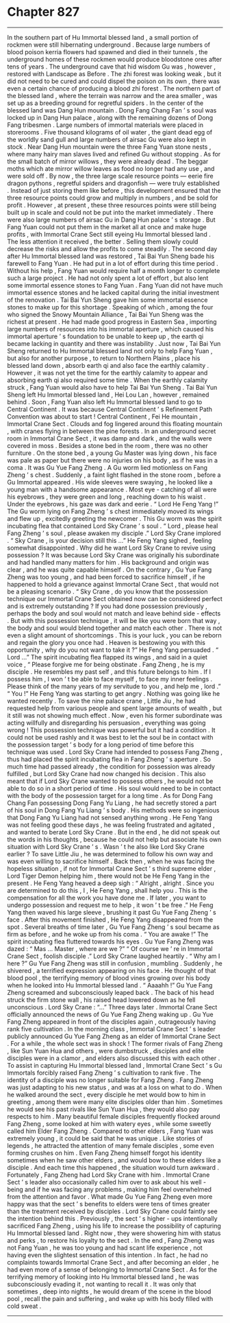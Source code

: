 
# Chapter 827


---

In the southern part of Hu Immortal blessed land , a small portion of rockmen were still hibernating underground . Because large numbers of blood poison kerria flowers had spawned and died in their tunnels , the underground homes of these rockmen would produce bloodstone ores after tens of years . The underground cave that hid wisdom Gu was , however , restored with Landscape as Before . The zhi forest was looking weak , but it did not need to be cured and could dispel the poison on its own , there was even a certain chance of producing a blood zhi forest .
The northern part of the blessed land , where the terrain was narrow and the area smaller , was set up as a breeding ground for regretful spiders .
In the center of the blessed land was Dang Hun mountain . Dong Fang Chang Fan ’ s soul was locked up in Dang Hun palace , along with the remaining dozens of Dong Fang tribesmen . Large numbers of immortal materials were placed in storerooms . Five thousand kilograms of oil water , the giant dead egg of the worldly sand gull and large numbers of airsac Gu were also kept in stock . Near Dang Hun mountain were the three Fang Yuan stone nests , where many hairy man slaves lived and refined Gu without stopping . As for the small batch of mirror willows , they were already dead . The beggar moths which ate mirror willow leaves as food no longer had any use , and were sold off .
By now , the three large scale resource points — eerie fire dragon pythons , regretful spiders and dragonfish — were truly established . Instead of just storing them like before , this development ensured that the three resource points could grow and multiply in numbers , and be sold for profit .
However , at present , these three resources points were still being built up in scale and could not be put into the market immediately .
There were also large numbers of airsac Gu in Dang Hun palace ’ s storage . But Fang Yuan could not put them in the market all at once and make huge profits , with Immortal Crane Sect still eyeing Hu Immortal blessed land . The less attention it received , the better . Selling them slowly could decrease the risks and allow the profits to come steadily .
The second day after Hu Immortal blessed land was restored , Tai Bai Yun Sheng bade his farewell to Fang Yuan .
He had put in a lot of effort during this time period . Without his help , Fang Yuan would require half a month longer to complete such a large project .
He had not only spent a lot of effort , but also lent some immortal essence stones to Fang Yuan .
Fang Yuan did not have much immortal essence stones and he lacked capital during the initial investment of the renovation . Tai Bai Yun Sheng gave him some immortal essence stones to make up for this shortage .
Speaking of which , among the four who signed the Snowy Mountain Alliance , Tai Bai Yun Sheng was the richest at present .
He had made good progress in Eastern Sea , importing large numbers of resources into his immortal aperture , which caused his immortal aperture ’ s foundation to be unable to keep up , the earth qi became lacking in quantity and there was instability . Just now , Tai Bai Yun Sheng returned to Hu Immortal blessed land not only to help Fang Yuan , but also for another purpose , to return to Northern Plains , place his blessed land down , absorb earth qi and also face the earthly calamity .
However , it was not yet the time for the earthly calamity to appear and absorbing earth qi also required some time . When the earthly calamity struck , Fang Yuan would also have to help Tai Bai Yun Sheng .
Tai Bai Yun Sheng left Hu Immortal blessed land , Hei Lou Lan , however , remained behind .
Soon , Fang Yuan also left Hu Immortal blessed land to go to Central Continent .
It was because Central Continent ’ s Refinement Path Convention was about to start !
Central Continent , Fei He mountain , Immortal Crane Sect .
Clouds and fog lingered around this floating mountain , with cranes flying in between the pine forests .
In an underground secret room in Immortal Crane Sect , it was damp and dark , and the walls were covered in moss . Besides a stone bed in the room , there was no other furniture .
On the stone bed , a young Gu Master was lying down , his face was pale as paper but there were no injuries on his body , as if he was in a coma .
It was Gu Yue Fang Zheng .
A Gu worm lied motionless on Fang Zheng ’ s chest .
Suddenly , a faint light flashed in the stone room , before a Gu Immortal appeared .
His wide sleeves were swaying , he looked like a young man with a handsome appearance . Most eye - catching of all were his eyebrows , they were green and long , reaching down to his waist . Under the eyebrows , his gaze was dark and eerie .
“ Lord He Feng Yang !” The Gu worm lying on Fang Zheng ’ s chest immediately moved its wings and flew up , excitedly greeting the newcomer .
This Gu worm was the spirit incubating flea that contained Lord Sky Crane ’ s soul .
“ Lord , please heal Fang Zheng ’ s soul , please awaken my disciple .” Lord Sky Crane implored .
“ Sky Crane , is your decision still this …” He Feng Yang sighed , feeling somewhat disappointed . Why did he want Lord Sky Crane to revive using possession ?
It was because Lord Sky Crane was originally his subordinate and had handled many matters for him . His background and origin was clear , and he was quite capable himself . On the contrary , Gu Yue Fang Zheng was too young , and had been forced to sacrifice himself , if he happened to hold a grievance against Immortal Crane Sect , that would not be a pleasing scenario .
“ Sky Crane , do you know that the possession technique our Immortal Crane Sect obtained now can be considered perfect and is extremely outstanding ? If you had done possession previously , perhaps the body and soul would not match and leave behind side - effects . But with this possession technique , it will be like you were born that way , the body and soul would blend together and match each other . There is not even a slight amount of shortcomings . This is your luck , you can be reborn and regain the glory you once had . Heaven is bestowing you with this opportunity , why do you not want to take it ?” He Feng Yang persuaded .
“ Lord …” The spirit incubating flea flapped its wings , and said in a quiet voice , “ Please forgive me for being obstinate . Fang Zheng , he is my disciple . He resembles my past self , and this future belongs to him . If I possess him , I won ’ t be able to face myself , to face my inner feelings . Please think of the many years of my servitude to you , and help me , lord .”
“ You !” He Feng Yang was starting to get angry .
Nothing was going like he wanted recently . To save the nine palace crane , Little Jiu , he had requested help from various people and spent large amounts of wealth , but it still was not showing much effect .
Now , even his former subordinate was acting willfully and disregarding his persuasion , everything was going wrong !
This possession technique was powerful but it had a condition . It could not be used rashly and it was best to let the soul be in contact with the possession target ’ s body for a long period of time before this technique was used .
Lord Sky Crane had intended to possess Fang Zheng , thus had placed the spirit incubating flea in Fang Zheng ’ s aperture . So much time had passed already , the condition for possession was already fulfilled , but Lord Sky Crane had now changed his decision .
This also meant that if Lord Sky Crane wanted to possess others , he would not be able to do so in a short period of time . His soul would need to be in contact with the body of the possession target for a long time .
As for Dong Fang Chang Fan possessing Dong Fang Yu Liang , he had secretly stored a part of his soul in Dong Fang Yu Liang ’ s body . His methods were so ingenious that Dong Fang Yu Liang had not sensed anything wrong .
He Feng Yang was not feeling good these days , he was feeling frustrated and agitated , and wanted to berate Lord Sky Crane .
But in the end , he did not speak out the words in his thoughts , because he could not help but associate his own situation with Lord Sky Crane ’ s .
Wasn ’ t he also like Lord Sky Crane earlier ?
To save Little Jiu , he was determined to follow his own way and was even willing to sacrifice himself . Back then , when he was facing the hopeless situation , if not for Immortal Crane Sect ’ s third supreme elder , Lord Tiger Demon helping him , there would not be He Feng Yang in the present .
He Feng Yang heaved a deep sigh : “ Alright , alright . Since you are determined to do this , I , He Feng Yang , shall help you . This is the compensation for all the work you have done me . If later , you want to undergo possession and request me to help , it won ’ t be free .”
He Feng Yang then waved his large sleeve , brushing it past Gu Yue Fang Zheng ’ s face .
After this movement finished , He Feng Yang disappeared from the spot .
Several breaths of time later , Gu Yue Fang Zheng ’ s soul became as firm as before , and he woke up from his coma .
“ You are awake !” The spirit incubating flea fluttered towards his eyes .
Gu Yue Fang Zheng was dazed : “ Mas … Master , where are we ?”
“ Of course we ’ re in Immortal Crane Sect , foolish disciple .” Lord Sky Crane laughed heartily .
“ Why am I here ?” Gu Yue Fang Zheng was still in confusion , mumbling . Suddenly , he shivered , a terrified expression appearing on his face .
He thought of that blood pool , the terrifying memory of blood vines growing over his body when he looked into Hu Immortal blessed land .
“ Aaaahh !” Gu Yue Fang Zheng screamed and subconsciously leaped back .
The back of his head struck the firm stone wall , his raised head lowered down as he fell unconscious .
Lord Sky Crane : “…”
Three days later .
Immortal Crane Sect officially announced the news of Gu Yue Fang Zheng waking up .
Gu Yue Fang Zheng appeared in front of the disciples again , outrageously having rank five cultivation .
In the morning class , Immortal Crane Sect ’ s leader publicly announced Gu Yue Fang Zheng as an elder of Immortal Crane Sect .
For a while , the whole sect was in shock !
The former rivals of Fang Zheng , like Sun Yuan Hua and others , were dumbstruck , disciples and elite disciples were in a clamor , and elders also discussed this with each other .
To assist in capturing Hu Immortal blessed land , Immortal Crane Sect ’ s Gu Immortals forcibly raised Fang Zheng ’ s cultivation to rank five . The identity of a disciple was no longer suitable for Fang Zheng .
Fang Zheng was just adapting to his new status , and was at a loss on what to do .
When he walked around the sect , every disciple he met would bow to him in greeting , among them were many elite disciples older than him .
Sometimes he would see his past rivals like Sun Yuan Hua , they would also pay respects to him . Many beautiful female disciples frequently flocked around Fang Zheng , some looked at him with watery eyes , while some sweetly called him Elder Fang Zheng .
Compared to other elders , Fang Yuan was extremely young , it could be said that he was unique . Like stories of legends , he attracted the attention of many female disciples , some even forming crushes on him .
Even Fang Zheng himself forgot his identity sometimes when he saw other elders , and would bow to these elders like a disciple . And each time this happened , the situation would turn awkward .
Fortunately , Fang Zheng had Lord Sky Crane with him . Immortal Crane Sect ’ s leader also occasionally called him over to ask about his well - being and if he was facing any problems , making him feel overwhelmed from the attention and favor .
What made Gu Yue Fang Zheng even more happy was that the sect ’ s benefits to elders were tens of times greater than the treatment received by disciples .
Lord Sky Crane could faintly see the intention behind this .
Previously , the sect ’ s higher - ups intentionally sacrificed Fang Zheng , using his life to increase the possibility of capturing Hu Immortal blessed land . Right now , they were showering him with status and perks , to restore his loyalty to the sect .
In the end , Fang Zheng was not Fang Yuan , he was too young and had scant life experience , not having even the slightest sensation of this intention .
In fact , he had no complaints towards Immortal Crane Sect , and after becoming an elder , he had even more of a sense of belonging to Immortal Crane Sect .
As for the terrifying memory of looking into Hu Immortal blessed land , he was subconsciously evading it , not wanting to recall it . It was only that sometimes , deep into nights , he would dream of the scene in the blood pool , recall the pain and suffering , and wake up with his body filled with cold sweat .

---

